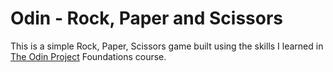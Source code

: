# Odin - Rock, Paper and Scissors

This is a simple Rock, Paper, Scissors game built using the skills I learned in [The Odin Project](https://www.theodinproject.com/) Foundations course.